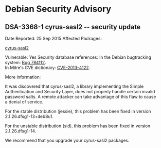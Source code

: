 
Debian Security Advisory
========================


DSA-3368-1 cyrus-sasl2 -- security update
-----------------------------------------



Date Reported:
25 Sep 2015
Affected Packages:

[cyrus-sasl2](https://packages.debian.org/src:cyrus-sasl2)

Vulnerable:
Yes
Security database references:
In the Debian bugtracking system: [Bug 784112](https://bugs.debian.org/cgi-bin/bugreport.cgi?bug=784112).  
In Mitre's CVE dictionary: [CVE-2013-4122](https://security-tracker.debian.org/tracker/CVE-2013-4122).  

More information:

It was discovered that cyrus-sasl2, a library implementing the Simple
Authentication and Security Layer, does not properly handle certain
invalid password salts. A remote attacker can take advantage of this
flaw to cause a denial of service.


For the stable distribution (jessie), this problem has been fixed in
version 2.1.26.dfsg1-13+deb8u1.


For the unstable distribution (sid), this problem has been fixed in
version 2.1.26.dfsg1-14.


We recommend that you upgrade your cyrus-sasl2 packages.





